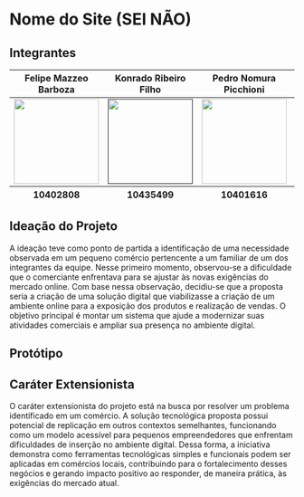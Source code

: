 # Nome do Site (SEI NÃO)

## Integrantes

<table>
  <thead>
    <tr>
      <th>Felipe Mazzeo Barboza</th>
      <th>Konrado Ribeiro Filho</th>
      <th>Pedro Nomura Picchioni</th>
      <th>Victor Vaglieri de Oliveira</th>
    </tr>
  </thead>
  <tbody>
    <tr>
      <td>
        <a href="https://github.com/ManoTilts/ManoTilts" target="_blank">
          <img src="https://avatars.githubusercontent.com/u/99353851?v=4" style="width: 150px; height: 150px;"/>
        </a>
      </td>
      <td>
        <a href="" target="_blank">
          <img src="https://avatars.githubusercontent.com/u/179884428?v=4" style="width: 150px; height: 150px;"/>
        </a>
      </td>
      <td>
        <a href="https://github.com/PedroNomura" target="_blank">
          <img src="https://avatars.githubusercontent.com/u/110983994?v=4" style="width: 150px; height: 150px;"/>
        </a>
      </td>
      <td>
        <a href="https://github.com/Victor-Vaglieri" target="_blank">
          <img src="https://avatars.githubusercontent.com/u/127432508?v=4" style="width: 150px; height: 150px;"/>
        </a>
      </td>
    </tr>
    </tbody>
    <tfoot>
      <tr>
        <th>10402808</th>
        <th>10435499</th>
        <th>10401616</th>
        <th>10400787</th>
      </tr>
    </tfoot>
</table>

<!--
+ [Felipe Mazzeo Barboza](https://github.com/ManoTilts/ManoTilts) - 10402808
+ [Konrado Ribeiro Filho]() - 10435499
+ [Pedro Nomura Picchioni](https://github.com/PedroNomura) - 10401616
+ [Victor Vaglieri de Oliveira](https://github.com/Victor-Vaglieri) - 10400787
-->

## Ideação do Projeto

A ideação teve como ponto de partida a identificação de uma necessidade observada em um pequeno comércio pertencente a um familiar de um dos integrantes da equipe. Nesse primeiro momento, observou-se a dificuldade que o comerciante enfrentava para se ajustar às novas exigências do mercado online. Com base nessa observação, decidiu-se que a proposta seria a criação de uma solução digital que viabilizasse a criação de um ambiente online para a exposição dos produtos e realização de vendas. O objetivo principal é montar um sistema que ajude a modernizar suas atividades comerciais e ampliar sua presença no ambiente digital.



## Protótipo


## Caráter Extensionista

O caráter extensionista do projeto está na busca por resolver um problema identificado em um comércio. A solução tecnológica proposta possui potencial de replicação em outros contextos semelhantes, funcionando como um modelo acessível para pequenos empreendedores que enfrentam dificuldades de inserção no ambiente digital. Dessa forma, a iniciativa demonstra como ferramentas tecnológicas simples e funcionais podem ser aplicadas em comércios locais, contribuindo para o fortalecimento desses negócios e gerando impacto positivo ao responder, de maneira prática, às exigências do mercado atual.
